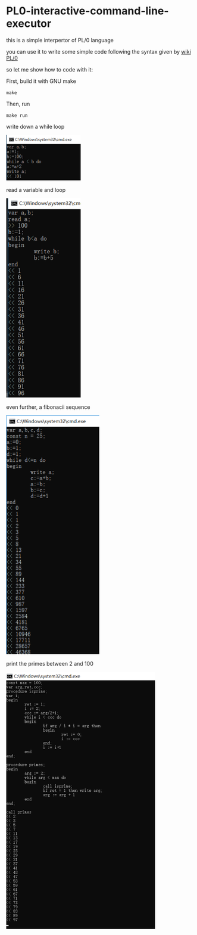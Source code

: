 # PL0-interactive-command-line-executor

this is a simple interpertor of PL/0 language

you can use it to write some simple code following the syntax given by [wiki PL/0](https://en.wikipedia.org/wiki/PL/0)

so let me show how to code with it:

First, build it with GNU make
```
make 
```

Then, run
```
make run
```

write down a while loop

<img src='./imgs/while.png' width='200px'>

read a variable and loop

<img src='./imgs/read.png' width='200px'>

even further, a fibonacii sequence 

<img src='./imgs/fibonacii.png' width='250px'>

print the primes between 2 and 100

<img src='./imgs/primes.png' width='400px'>

